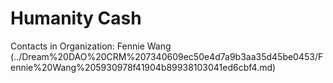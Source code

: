 # Humanity Cash

Contacts in Organization: Fennie Wang (../Dream%20DAO%20CRM%207340609ec50e4d7a9b3aa35d45be0453/Fennie%20Wang%205930978f41904b89938103041ed6cbf4.md)